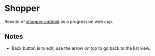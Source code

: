 # Shopper

Rewrite of [shopper-android](https://github.com/fmilitao/shopper-android) as a progressive web app.

## Notes

- Back button is to exit, use the arrow on top to go back to the list view.

<!--
## Tasks

* animation

## Useful Links

- https://cssanimation.rocks/list-items/
- https://github.com/joshwcomeau/react-flip-move
- https://stackoverflow.com/questions/53176124/material-ui-zoom-animate-out-then-remove
- https://www.react-spring.io/
- https://codesandbox.io/embed/1y3yyqpq7q
- https://codesandbox.io/embed/1wqpz5mzqj
- https://dev.to/michalczaplinski/super-easy-react-mount-unmount-animations-with-hooks-4foj
- https://www.react-spring.io/docs/hooks/use-transition

- https://redux.js.org/recipes/structuring-reducers/normalizing-state-shape

- https://stackoverflow.com/questions/43329654/android-back-button-on-a-progressive-web-application-closes-de-app

- https://react-swipeable-views.com/
- https://github.com/sandstreamdev/react-swipeable-list

- https://hackernoon.com/animations-in-react-at-60fps-an-introduction-to-react-pose-6db5a1c1e0ae
- https://medium.com/@joomiguelcunha/amazing-react-animation-with-react-pose-3b67d9eb6e07
- https://reactjs.org/docs/animation.html
- https://www.framer.com/api/motion/migrate-from-pose/
- https://www.framer.com/api/motion/

- https://developers.google.com/web/progressive-web-apps/checklist
- https://developers.google.com/web/fundamentals/design-and-ux/input/forms/
- https://developers.google.com/web/fundamentals/design-and-ux/input/touch/

https://github.com/oliviertassinari/react-swipeable-views/issues/347
-->
